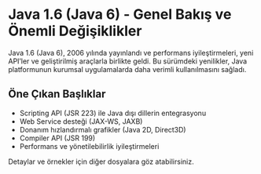 # Java 1.6 (Java 6) - Genel Bakış ve Önemli Değişiklikler

Java 1.6 (Java 6), 2006 yılında yayınlandı ve performans iyileştirmeleri, yeni API’ler ve geliştirilmiş araçlarla birlikte geldi. Bu sürümdeki yenilikler, Java platformunun kurumsal uygulamalarda daha verimli kullanılmasını sağladı.

## Öne Çıkan Başlıklar

- Scripting API (JSR 223) ile Java dışı dillerin entegrasyonu
- Web Service desteği (JAX-WS, JAXB)
- Donanım hızlandırmalı grafikler (Java 2D, Direct3D)
- Compiler API (JSR 199)
- Performans ve yönetilebilirlik iyileştirmeleri

Detaylar ve örnekler için diğer dosyalara göz atabilirsiniz.
